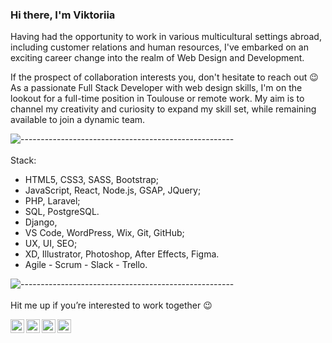 ### Hi there, I'm Viktoriia 


Having had the opportunity to work in various multicultural settings abroad, including customer relations and human resources, I've embarked on an exciting career change into the realm of Web Design and Development.

If the prospect of collaboration interests you, don't hesitate to reach out 😉 As a passionate Full Stack Developer with web design skills, I'm on the lookout for a full-time position in Toulouse or remote work. My aim is to channel my creativity and curiosity to expand my skill set, while remaining available to join a dynamic team.


![-----------------------------------------------------](
https://raw.githubusercontent.com/andreasbm/readme/master/assets/lines/aqua.png)
<br/>
<br/>
Stack:
<br/>
- HTML5, CSS3, SASS, Bootstrap;
- JavaScript, React, Node.js, GSAP, JQuery;
- PHP, Laravel;
- SQL, PostgreSQL.
- Django,
- VS Code, WordPress, Wix, Git, GitHub;
- UX, UI, SEO;
- XD, Illustrator, Photoshop, After Effects, Figma.
- Agile - Scrum - Slack - Trello.

![-----------------------------------------------------](
https://raw.githubusercontent.com/andreasbm/readme/master/assets/lines/aqua.png)
<br/>
<br/>
Hit me up if you’re interested to work together 😉
<br/>

<a href="https://www.linkedin.com/in/https://www.linkedin.com/in/viktoriia-zaichuk-a303ba123/">
  <img align="left" alt="LinkdeIn" width="22px" src="https://cdn3.iconfinder.com/data/icons/inficons/512/linkedin.png" />
</a>

<a href="https://www.behance.net/vikazaichuk/">
  <img align="left" alt="Behance" width="22px" src="https://img.icons8.com/ios-filled/50/000000/behance.png" />
</a>

<a href="https://www.instagram.com/vik_zaichuk/">
  <img align="left" alt="Instagram" width="22px" src="https://img.icons8.com/fluency/48/000000/instagram-new.png" />
</a>

<a href="https://codepen.io/viktoriiazaichuk/">
  <img align="left" alt="CodePen" width="22px" src="https://img.icons8.com/external-tal-revivo-color-tal-revivo/24/000000/external-multi-platform-online-code-editor-and-open-source-learning-service-logo-color-tal-revivo.png" />
</a>





